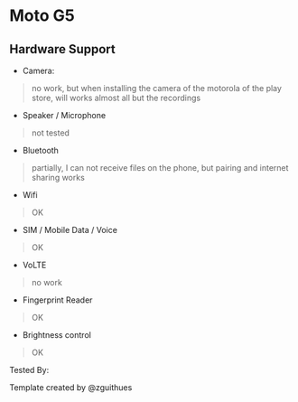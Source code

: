 # Moto G5

## Hardware Support
* Camera:
> no work, but when installing the camera of the motorola of the play store, will works almost all but the recordings

* Speaker / Microphone
> not tested

* Bluetooth
> partially, I can not receive files on the phone, but pairing and internet sharing works

* Wifi
> OK

* SIM / Mobile Data / Voice
> OK

* VoLTE
> no work

* Fingerprint Reader
> OK

* Brightness control
> OK

Tested By:

Template created by @zguithues